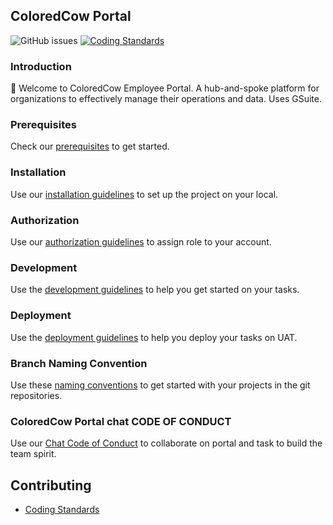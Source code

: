 ## ColoredCow Portal
![GitHub issues](https://img.shields.io/github/issues/Coloredcow-Portal/portal)
[![Coding Standards](https://github.com/ColoredCow-Portal/portal/actions/workflows/coding-standards.yml/badge.svg?branch=master)](https://github.com/ColoredCow-Portal/portal/actions/workflows/coding-standards.yml)

### Introduction
:wave: Welcome to ColoredCow Employee Portal. A hub-and-spoke platform for organizations to effectively manage their operations and data. Uses GSuite.

### Prerequisites
Check our [prerequisites](./docs/prerequisites.md) to get started.

### Installation
Use our [installation guidelines](./docs/installation.md) to set up the project on your local.

### Authorization
Use our [authorization guidelines](./docs/authorization.md) to assign role to your account.

### Development
Use the [development guidelines](./docs/development_guideline.md) to help you get started on your tasks.

### Deployment
Use the [deployment guidelines](./docs/deployment_guideline.md) to help you deploy your tasks on UAT.

### Branch Naming Convention
Use these [naming conventions](./docs/branch-naming-convention.md) to get started with your projects in the git repositories.

### ColoredCow Portal chat CODE OF CONDUCT
Use our [Chat Code of Conduct](./docs/chat_CODE_OF_CONDUCT.md) to collaborate on portal and task to build the team spirit.

## Contributing
- [Coding Standards](./docs/coding-standards.md)
